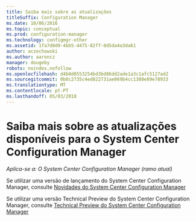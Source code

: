 ```yaml
---
title: Saiba mais sobre as atualizações
titleSuffix: Configuration Manager
ms.date: 10/06/2016
ms.topic: conceptual
ms.prod: configuration-manager
ms.technology: configmgr-other
ms.assetid: 1fa7d0d9-4bb5-4475-82ff-0d5da4a3da61
author: aczechowski
ms.author: aaroncz
manager: dougeby
robots: noindex,nofollow
ms.openlocfilehash: d4b0d0553254bd3bd86dd2ade1a3c1afc5127ad2
ms.sourcegitcommit: 0b0c2735c4ed822731ae069b4cc1380e89e78933
ms.translationtype: MT
ms.contentlocale: pt-PT
ms.lasthandoff: 05/03/2018
---
```

# <a name="learn-more-about-available-updates-for-system-center-configuration-manager"></a>Saiba mais sobre as atualizações disponíveis para o System Center Configuration Manager

*Aplica-se a: O System Center Configuration Manager (ramo atual)*

Se utilizar uma versão de lançamento do System Center Configuration Manager, consulte [Novidades do System Center Configuration Manager](http://technet.microsoft.com/library/mt622084.aspx)  

 Se utilizar uma versão Technical Preview do System Center Configuration Manager, consulte [Technical Preview do System Center Configuration Manager](http://technet.microsoft.com/library/mt595861.aspx)
